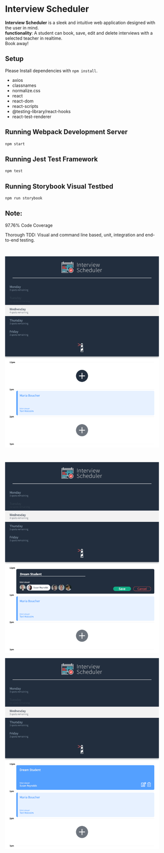 # Interview Scheduler

**Interview Scheduler** is a sleek and intuitive web application designed with the user in mind.
<br>
**functionality**: A student can book, save, edit and delete interviews with a selected teacher in realtime. 
<br>
Book away!

## Setup

Please Install dependencies with `npm install`.

- axios
- classnames
- normalize.css
- react
- react-dom
- react-scripts
- @testing-library/react-hooks
- react-test-renderer

## Running Webpack Development Server

```sh
npm start
```

## Running Jest Test Framework

```sh
npm test
```

## Running Storybook Visual Testbed

```sh
npm run storybook
```

## Note:

97.76% Code Coverage

Thorough TDD: Visual and command line based, unit, integration and end-to-end testing.


<br/>

!["Select the day"](https://github.com/colespen/scheduler/blob/master/docs/InterviewSched_1.png)

<br/>

!["Create a new interview"](https://github.com/colespen/scheduler/blob/master/docs/nterviewSched_3.png)
<br/>

!["Save the interview"](https://github.com/colespen/scheduler/blob/master/docs/nterviewSched_2.png)

